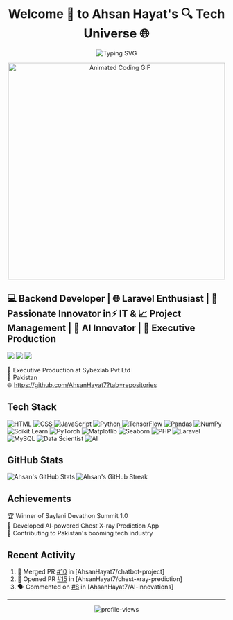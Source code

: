 <div align="center">
  <!-- Imagine an animated 3D banner here, perhaps resembling a futuristic game interface -->
  <h1>Welcome 🤖 to Ahsan Hayat's 🔍 Tech Universe 🌐</h1>
</div>

<p align="center">
  <img src="https://readme-typing-svg.herokuapp.com?font=Space+Mono&size=28&duration=4000&pause=1000&color=00FF00&center=true&vCenter=true&width=600&lines= 🔮 Executive+Production+at+SybexLab;🌐 Laravel Enthusiast; 🐍 Python+Developer;🤖 AI+Innovator;+🌟 Passionate+Innovator+in⚡ IT & 📈 Project+Management;Full+Stack+Development;+ 💻 Backend+Developer" alt="Typing SVG" />
</p>
<div align="center">
  <img src="https://qph.fs.quoracdn.net/main-qimg-ea32077eff40123f1659f8dc332d586b" alt="Animated Coding GIF" width="500px">
</div>

## 💻 Backend Developer | 🌐 Laravel Enthusiast | 🌟 Passionate Innovator in⚡ IT & 📈 Project Management | 🤖 AI Innovator | 🔮 Executive Production
<p align="left">
  <a href="https://www.linkedin.com/in/ahsan-hayat-/"><img src="https://img.shields.io/badge/-LinkedIn-0077B5?style=for-the-badge&logo=Linkedin&logoColor=white"/></a>
  <a href="mailto:ahsanhayat9071@gmail.com"><img src="https://img.shields.io/badge/-Email-D14836?style=for-the-badge&logo=Gmail&logoColor=white"/></a>
  <a href="https://github.com/AhsanHayat7"><img src="https://img.shields.io/badge/-GitHub-181717?style=for-the-badge&logo=GitHub&logoColor=white"/></a>
</p>

🏢 Executive Production at Sybexlab Pvt Ltd<br>
📍 Pakistan<br>
🌐 https://github.com/AhsanHayat7?tab=repositories

## Tech Stack
![HTML](https://img.shields.io/badge/HTML-1572B6?style=flat&logo=html5&logoColor=white)
![CSS](https://img.shields.io/badge/CSS-1572B6?style=flat&logo=css3&logoColor=white)
![JavaScript](https://img.shields.io/badge/JavaScript-F7DF1E?style=flat&logo=javascript&logoColor=black)
![Python](https://img.shields.io/badge/Python-3776AB?style=flat&logo=python&logoColor=white)
![TensorFlow](https://img.shields.io/badge/TensorFlow-FF6F61?style=flat&logo=tensorflow&logoColor=white)
![Pandas](https://img.shields.io/badge/Pandas-150458?style=flat&logo=pandas&logoColor=white)
![NumPy](https://img.shields.io/badge/NumPy-013243?style=flat&logo=numpy&logoColor=white)
![Scikit Learn](https://img.shields.io/badge/Scikit_Learn-F7931E?style=flat&logo=scikit-learn&logoColor=white)
![PyTorch](https://img.shields.io/badge/PyTorch-EE4C2C?style=flat&logo=pytorch&logoColor=white)
![Matplotlib](https://img.shields.io/badge/Matplotlib-11557C?style=flat&logo=matplotlib&logoColor=white)
![Seaborn](https://img.shields.io/badge/Seaborn-2D4A7A?style=flat&logo=seaborn&logoColor=white)
![PHP](https://img.shields.io/badge/PHP-777BB4?style=flat&logo=php&logoColor=white)
![Laravel](https://img.shields.io/badge/Laravel-FF2D20?style=flat&logo=laravel&logoColor=white)
![MySQL](https://img.shields.io/badge/MySQL-4479A1?style=flat&logo=mysql&logoColor=white)
![Data Scientist](https://img.shields.io/badge/Data_Scientist-0093D0?style=flat&logo=data-science&logoColor=white)
![AI](https://img.shields.io/badge/Artificial_Intelligence-FF6F61?style=flat&logo=tensorflow&logoColor=white)
















<!-- Add more pinned repos as needed -->

## GitHub Stats

<img align="left" src="https://github-readme-stats.vercel.app/api?username=AhsanHayat7&show_icons=true&theme=radical" alt="Ahsan's GitHub Stats" />

<img align="center" src="https://github-readme-streak-stats.herokuapp.com/?user=AhsanHayat7&theme=radical" alt="Ahsan's GitHub Streak" />

## Achievements

🏆 Winner of Saylani Devathon Summit 1.0<br>
🌟 Developed AI-powered Chest X-ray Prediction App<br>
🚀 Contributing to Pakistan's booming tech industry

## Recent Activity

<!--START_SECTION:activity-->
1. 🎉 Merged PR [#10](https://github.com/AhsanHayat7/chatbot-project/pull/10) in [AhsanHayat7/chatbot-project]
2. 💪 Opened PR [#15](https://github.com/AhsanHayat7/chest-xray-prediction/pull/15) in [AhsanHayat7/chest-xray-prediction]
3. 🗣 Commented on [#8](https://github.com/AhsanHayat7/AI-innovations/issues/8) in [AhsanHayat7/AI-innovations]
<!--END_SECTION:activity-->

---

<p align="center">
  <img src="https://komarev.com/ghpvc/?username=AhsanHayat7&label=Profile%20views&color=blueviolet&style=for-the-badge" alt="profile-views" />
</p>
